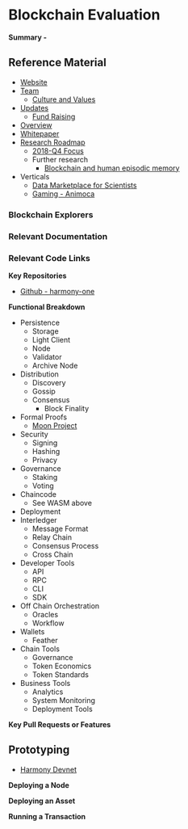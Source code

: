 # Blockchain Evaluation
**Summary -** 

## Reference Material
* [Website](https://harmony.one/)
* [Team](https://harmony.one/team)
  * [Culture and Values](https://medium.com/harmony-one/harmony-3x3-interview-questions-on-culture-and-values-b87c8b92774)
* [Updates](https://medium.com/harmony-one)
  * [Fund Raising](https://medium.com/harmony-one/harmony-xoogler-430405f728d4)
* [Overview](http://simple-rules.com/harmony)
* [Whitepaper](http://simple-rules.com/tech)
* [Research Roadmap](https://docs.google.com/document/d/1cKytCDoqmbERIn9piJxynY6eziAbEDo0nWDYUrxx5Fc/edit)
  * [2018-Q4 Focus](https://docs.google.com/document/d/1asT6tboZUD65VHMszwDU42J70ZMMbdieeRuQUAq_mcE/edit)
  * Further research
    * [Blockchain and human episodic memory](https://arxiv.org/abs/1811.02881)
* Verticals
  * [Data Marketplace for Scientists](https://medium.com/harmony-one/data-marketplace-for-scientists-7666afb68569)
  * [Gaming - Animoca](https://medium.com/harmony-one/harmony-partners-with-gaming-industry-leader-animoca-e29f4624c055)


### Blockchain Explorers




### Relevant Documentation



### Relevant Code Links


**Key Repositories**
* [Github - harmony-one](https://github.com/harmony-one)

**Functional Breakdown**
* Persistence
  * Storage
  * Light Client
  * Node
  * Validator
  * Archive Node
* Distribution
  * Discovery
  * Gossip
  * Consensus
    * Block Finality
* Formal Proofs
  * [Moon Project](https://medium.com/@maiavictor/updates-on-ethereums-moon-project-535f8c0497ef)
* Security
  * Signing
  * Hashing
  * Privacy
* Governance
  * Staking
  * Voting
* Chaincode
  * See WASM above
* Deployment
* Interledger
  * Message Format
  * Relay Chain
  * Consensus Process
  * Cross Chain
* Developer Tools
  * API
  * RPC
  * CLI
  * SDK
* Off Chain Orchestration
  * Oracles
  * Workflow
* Wallets
  * Feather
* Chain Tools
  * Governance
  * Token Economics
  * Token Standards
* Business Tools
  * Analytics
  * System Monitoring 
  * Deployment Tools

**Key Pull Requests or Features**

##  Prototyping
* [Harmony Devnet](https://devnet.harmony.one/)

**Deploying a Node**

**Deploying an Asset**

**Running a Transaction**


